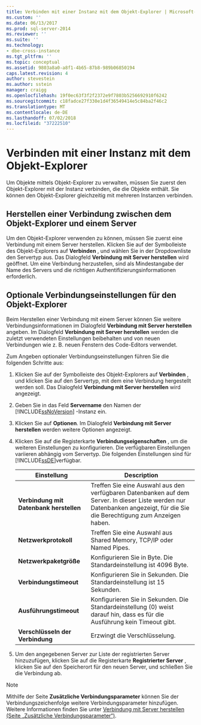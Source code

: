 ```yaml
---
title: Verbinden mit einer Instanz mit dem Objekt-Explorer | Microsoft-Dokumentation
ms.custom: ''
ms.date: 06/13/2017
ms.prod: sql-server-2014
ms.reviewer: ''
ms.suite: ''
ms.technology:
- dbe-cross-instance
ms.tgt_pltfrm: ''
ms.topic: conceptual
ms.assetid: 9803a8a0-a8f1-4b65-87b8-989b06850194
caps.latest.revision: 4
author: stevestein
ms.author: sstein
manager: craigg
ms.openlocfilehash: 19f0ec63f3f2f2372e9f7803b5256692910f6242
ms.sourcegitcommit: c18fadce27f330e1d4f36549414e5c84ba2f46c2
ms.translationtype: MT
ms.contentlocale: de-DE
ms.lasthandoff: 07/02/2018
ms.locfileid: "37222510"
---
```

# <a name="connect-to-an-instance-from-object-explorer"></a>Verbinden mit einer Instanz mit dem Objekt-Explorer
  Um Objekte mittels Objekt-Explorer zu verwalten, müssen Sie zuerst den Objekt-Explorer mit der Instanz verbinden, die die Objekte enthält. Sie können den Objekt-Explorer gleichzeitig mit mehreren Instanzen verbinden.  
  
## <a name="connecting-object-explorer-to-a-server"></a>Herstellen einer Verbindung zwischen dem Objekt-Explorer und einem Server  
 Um den Objekt-Explorer verwenden zu können, müssen Sie zuerst eine Verbindung mit einem Server herstellen. Klicken Sie auf der Symbolleiste des Objekt-Explorers auf **Verbinden** , und wählen Sie in der Dropdownliste den Servertyp aus. Das Dialogfeld **Verbindung mit Server herstellen** wird geöffnet. Um eine Verbindung herzustellen, sind als Mindestangabe der Name des Servers und die richtigen Authentifizierungsinformationen erforderlich.  
  
## <a name="optional-object-explorer-connection-settings"></a>Optionale Verbindungseinstellungen für den Objekt-Explorer  
 Beim Herstellen einer Verbindung mit einem Server können Sie weitere Verbindungsinformationen im Dialogfeld **Verbindung mit Server herstellen** angeben. Im Dialogfeld **Verbindung mit Server herstellen** werden die zuletzt verwendeten Einstellungen beibehalten und von neuen Verbindungen wie z. B. neuen Fenstern des Code-Editors verwendet.  
  
 Zum Angeben optionaler Verbindungseinstellungen führen Sie die folgenden Schritte aus:  
  
1.  Klicken Sie auf der Symbolleiste des Objekt-Explorers auf **Verbinden** , und klicken Sie auf den Servertyp, mit dem eine Verbindung hergestellt werden soll. Das Dialogfeld **Verbindung mit Server herstellen** wird angezeigt.  
  
2.  Geben Sie in das Feld **Servername** den Namen der [!INCLUDE[ssNoVersion](../../includes/ssnoversion-md.md)] -Instanz ein.  
  
3.  Klicken Sie auf **Optionen**. Im Dialogfeld **Verbindung mit Server herstellen** werden weitere Optionen angezeigt.  
  
4.  Klicken Sie auf die Registerkarte **Verbindungseigenschaften** , um die weiteren Einstellungen zu konfigurieren. Die verfügbaren Einstellungen variieren abhängig vom Servertyp. Die folgenden Einstellungen sind für [!INCLUDE[ssDE](../../includes/ssde-md.md)]verfügbar.  
  
    |Einstellung|Description|  
    |-------------|-----------------|  
    |**Verbindung mit Datenbank herstellen**|Treffen Sie eine Auswahl aus den verfügbaren Datenbanken auf dem Server. In dieser Liste werden nur Datenbanken angezeigt, für die Sie die Berechtigung zum Anzeigen haben.|  
    |**Netzwerkprotokoll**|Treffen Sie eine Auswahl aus Shared Memory, TCP/IP oder Named Pipes.|  
    |**Netzwerkpaketgröße**|Konfigurieren Sie in Byte. Die Standardeinstellung ist 4096 Byte.|  
    |**Verbindungstimeout**|Konfigurieren Sie in Sekunden. Die Standardeinstellung ist 15 Sekunden.|  
    |**Ausführungstimeout**|Konfigurieren Sie in Sekunden. Die Standardeinstellung (0) weist darauf hin, dass es für die Ausführung kein Timeout gibt.|  
    |**Verschlüsseln der Verbindung**|Erzwingt die Verschlüsselung.|  
  
5.  Um den angegebenen Server zur Liste der registrierten Server hinzuzufügen, klicken Sie auf die Registerkarte **Registrierter Server** , klicken Sie auf den Speicherort für den neuen Server, und schließen Sie die Verbindung ab.  
  
> [!NOTE]  
>  Mithilfe der Seite **Zusätzliche Verbindungsparameter** können Sie der Verbindungszeichenfolge weitere Verbindungsparameter hinzufügen. Weitere Informationen finden Sie unter [Verbindung mit Server herstellen &#40;Seite „Zusätzliche Verbindungsparameter“&#41;](../../database-engine/connect-to-server-additional-connection-parameters-page.md).  
  
  
